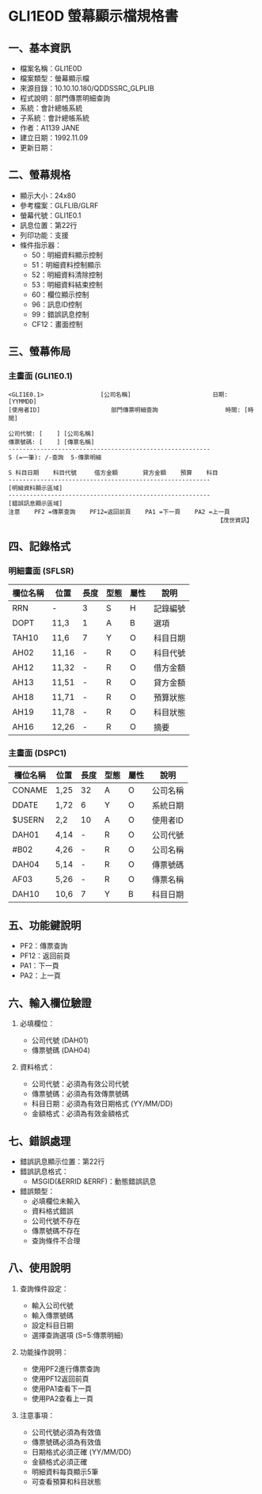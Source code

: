 # GLI1E0D 螢幕顯示檔規格書

## 一、基本資訊
- 檔案名稱：GLI1E0D
- 檔案類型：螢幕顯示檔
- 來源目錄：10.10.10.180/QDDSSRC_GLPLIB
- 程式說明：部門傳票明細查詢
- 系統：會計總帳系統
- 子系統：會計總帳系統
- 作者：A1139 JANE
- 建立日期：1992.11.09
- 更新日期：

## 二、螢幕規格
- 顯示大小：24x80
- 參考檔案：GLFLIB/GLRF
- 螢幕代號：GLI1E0.1
- 訊息位置：第22行
- 列印功能：支援
- 條件指示器：
  - 50：明細資料顯示控制
  - 51：明細資料控制顯示
  - 52：明細資料清除控制
  - 53：明細資料結束控制
  - 60：欄位顯示控制
  - 96：訊息ID控制
  - 99：錯誤訊息控制
  - CF12：畫面控制

## 三、螢幕佈局

### 主畫面 (GLI1E0.1)
```
<GLI1E0.1>                [公司名稱]                       日期: [YYMMDD]
[使用者ID]                    部門傳票明細查詢                   時間: [時間]

公司代號: [    ] [公司名稱]
傳票號碼: [    ] [傳票名稱]
---------------------------------------------------------
S (=一筆): /-查詢  5-傳票明細

S 科目日期    科目代號     借方金額       貸方金額    預算    科目
---------------------------------------------------------
[明細資料顯示區域]
---------------------------------------------------------
[錯誤訊息顯示區域]
注意    PF2 =傳票查詢    PF12=返回前頁    PA1 =下一頁    PA2 =上一頁
                                                           【茂世資訊】
```

## 四、記錄格式

### 明細畫面 (SFLSR)
| 欄位名稱 | 位置 | 長度 | 型態 | 屬性 | 說明 |
|---------|------|------|------|------|------|
| RRN | - | 3 | S | H | 記錄編號 |
| DOPT | 11,3 | 1 | A | B | 選項 |
| TAH10 | 11,6 | 7 | Y | O | 科目日期 |
| AH02 | 11,16 | - | R | O | 科目代號 |
| AH12 | 11,32 | - | R | O | 借方金額 |
| AH13 | 11,51 | - | R | O | 貸方金額 |
| AH18 | 11,71 | - | R | O | 預算狀態 |
| AH19 | 11,78 | - | R | O | 科目狀態 |
| AH16 | 12,26 | - | R | O | 摘要 |

### 主畫面 (DSPC1)
| 欄位名稱 | 位置 | 長度 | 型態 | 屬性 | 說明 |
|---------|------|------|------|------|------|
| CONAME | 1,25 | 32 | A | O | 公司名稱 |
| DDATE | 1,72 | 6 | Y | O | 系統日期 |
| $USERN | 2,2 | 10 | A | O | 使用者ID |
| DAH01 | 4,14 | - | R | O | 公司代號 |
| #B02 | 4,26 | - | R | O | 公司名稱 |
| DAH04 | 5,14 | - | R | O | 傳票號碼 |
| AF03 | 5,26 | - | R | O | 傳票名稱 |
| DAH10 | 10,6 | 7 | Y | B | 科目日期 |

## 五、功能鍵說明
- PF2：傳票查詢
- PF12：返回前頁
- PA1：下一頁
- PA2：上一頁

## 六、輸入欄位驗證
1. 必填欄位：
   - 公司代號 (DAH01)
   - 傳票號碼 (DAH04)

2. 資料格式：
   - 公司代號：必須為有效公司代號
   - 傳票號碼：必須為有效傳票號碼
   - 科目日期：必須為有效日期格式 (YY/MM/DD)
   - 金額格式：必須為有效金額格式

## 七、錯誤處理
- 錯誤訊息顯示位置：第22行
- 錯誤訊息格式：
  - MSGID(&ERRID &ERRF)：動態錯誤訊息
- 錯誤類型：
  - 必填欄位未輸入
  - 資料格式錯誤
  - 公司代號不存在
  - 傳票號碼不存在
  - 查詢條件不合理

## 八、使用說明
1. 查詢條件設定：
   - 輸入公司代號
   - 輸入傳票號碼
   - 設定科目日期
   - 選擇查詢選項 (S=5:傳票明細)

2. 功能操作說明：
   - 使用PF2進行傳票查詢
   - 使用PF12返回前頁
   - 使用PA1查看下一頁
   - 使用PA2查看上一頁

3. 注意事項：
   - 公司代號必須為有效值
   - 傳票號碼必須為有效值
   - 日期格式必須正確 (YY/MM/DD)
   - 金額格式必須正確
   - 明細資料每頁顯示5筆
   - 可查看預算和科目狀態 